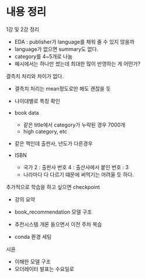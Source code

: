 # 내용 정리
1강 및 2강 정리


- EDA : publisher가 language를 채워 줄 수 있지 않을까
- language가 없으면 summary도 없다.
- category를 4~5개로 나눔
- 예시에서는 하나만 썼는데 최대한 많이 반영하는 게 어떤가?



결측치 처리와 차이가 없다.
- 결측치 처리는 mean정도로만 해도 괜찮을 듯
- 나이대별로 특징 확인
- book data
	- 같은 title에서 category가 누락된 경우 7000개
	- high category, etc
- 같은 책인데 출판사, 년도가 다른경우

- ISBN
	- 국가 2 : 출판사 번호 4 : 출산사에서 붙인 번호 : 3
	- 나라마다 다 다르기 떄문에 써먹기는 어려울 듯 하다.

추가적으로 학습을  하고 싶으면 checkpoint



- 강의 요약
- book_recommendation 모델 구조



- 추천시스템 개론 들으면서 이전 주차 복습
- conda 환경 세팅

시윤
- 이해한 모델 구조
- 모더레이터 발표는 수요일로